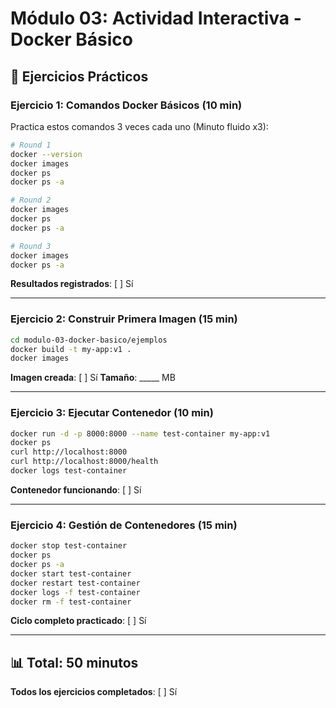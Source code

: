 # Módulo 03: Actividad Interactiva - Docker Básico

## 🎯 Ejercicios Prácticos

### Ejercicio 1: Comandos Docker Básicos (10 min)

Practica estos comandos 3 veces cada uno (Minuto fluido x3):

```bash
# Round 1
docker --version
docker images
docker ps
docker ps -a

# Round 2  
docker images
docker ps
docker ps -a

# Round 3
docker images
docker ps -a
```

**Resultados registrados**: [ ] Sí

---

### Ejercicio 2: Construir Primera Imagen (15 min)

```bash
cd modulo-03-docker-basico/ejemplos
docker build -t my-app:v1 .
docker images
```

**Imagen creada**: [ ] Sí
**Tamaño**: _____ MB

---

### Ejercicio 3: Ejecutar Contenedor (10 min)

```bash
docker run -d -p 8000:8000 --name test-container my-app:v1
docker ps
curl http://localhost:8000
curl http://localhost:8000/health
docker logs test-container
```

**Contenedor funcionando**: [ ] Sí

---

### Ejercicio 4: Gestión de Contenedores (15 min)

```bash
docker stop test-container
docker ps
docker ps -a
docker start test-container
docker restart test-container
docker logs -f test-container
docker rm -f test-container
```

**Ciclo completo practicado**: [ ] Sí

---

## 📊 Total: 50 minutos

**Todos los ejercicios completados**: [ ] Sí
